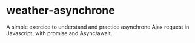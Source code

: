 # weather-asynchrone
A simple exercice to understand and practice asynchrone Ajax request in Javascript, with promise and Async/await.
